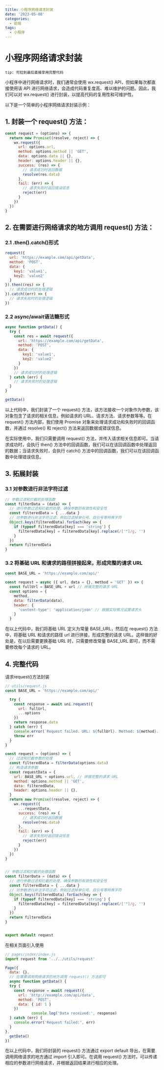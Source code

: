 ```yaml
---
title: 小程序网络请求封装
date: '2023-05-08'
categories:
  - 前端
tags:
  - 小程序
---
```


# 小程序网络请求封装

`tip: 可拉到最后直接享用完整代码`

小程序中进行网络请求时，我们通常会使用 wx.request() API，但如果每次都直接使用该 API 进行网络请求，会造成代码重复度高、难以维护的问题。因此，我们可以对 wx.request() 进行封装，以提高代码的复用性和可维护性。

以下是一个简单的小程序网络请求封装示例：

## 1. 封装一个 request() 方法：

```javascript
const request = (options) => {
  return new Promise((resolve, reject) => {
    wx.request({
      url: options.url,
      method: options.method || 'GET',
      data: options.data || {},
      header: options.header || {},
      success: (res) => {
        // 请求成功时返回数据
        resolve(res.data)
      },
      fail: (err) => {
        // 请求失败时返回错误信息
        reject(err)
      }
    })
  })
}

```



## 2. 在需要进行网络请求的地方调用 request() 方法：

### 2.1 .then().catch()形式

```javascript
request({
  url: 'https://example.com/api/getData',
  method: 'POST',
  data: {
    key1: 'value1',
    key2: 'value2'
  }
}).then((res) => {
  // 请求成功时的处理逻辑
}).catch((err) => {
  // 请求失败时的处理逻辑
})

```

### 	2.2 async/await语法糖形式

```JavaScript
async function getData() {
  try {
    const res = await request({
      url: 'https://example.com/api/getData',
      method: 'POST',
      data: {
        key1: 'value1',
        key2: 'value2'
      }
    })
    // 请求成功时的处理逻辑
  } catch (err) {
    // 请求失败时的处理逻辑
  }
}

getData()
```



以上代码中，我们封装了一个 request() 方法，该方法接收一个对象作为参数，该对象包含了请求的相关信息，例如请求的 URL、请求方法、请求参数等等。在 request() 方法内部，我们使用 Promise 对象来处理请求成功和失败时的回调函数，并通过 resolve() 和 reject() 方法来返回数据或错误信息。

在实际使用中，我们只需要调用 request() 方法，并传入请求相关信息即可。当请求成功时，会执行 then() 方法中的回调函数，我们可以在该回调函数中处理返回的数据；当请求失败时，会执行 catch() 方法中的回调函数，我们可以在该回调函数中处理错误信息。



## 3. 拓展封装

### 3.1 对参数进行非法字符过滤

```javascript
// 参数过滤和拦截的处理函数
const filterData = (data) => {
  // 进行参数过滤和拦截的处理，确保参数的有效性和安全性
  const filteredData = { ...data }
  // 对参数进行非法字符过滤，例如过滤掉单引号、双引号等特殊字符
  Object.keys(filteredData).forEach(key => {
    if (typeof filteredData[key] === 'string') {
      filteredData[key] = filteredData[key].replace(/['"]/g, '')
    }
  })
  return filteredData
}
```

### 3.2 将基础 URL 和请求的路径拼接起来，形成完整的请求 URL

```javascript
const BASE_URL = 'https://example.com/api/'

const request = async ({ url, data = {}, method = 'GET' }) => {
  const fullUrl = BASE_URL + url // 拼接完整的请求 URL
  const options = {
    method,
    data: filterData(data),
    header: {
      'content-type': 'application/json' // 根据实际情况设置请求头
    }
  }
  ```

在以上代码中，我们将基础 URL 定义为常量 BASE_URL，然后在 request() 方法中，将基础 URL 和请求的路径 url 进行拼接，形成完整的请求 URL。这样做的好处是，在以后需要更换基础 URL 时，只需要修改常量 BASE_URL 即可，而不需要修改每个请求的 URL。

## 4. 完整代码

请求request()方法封装

```javascript
// utils/request.js
const BASE_URL = 'https://example.com/api/'

  try {
    const response = await uni.request({
      url: fullUrl,
      ...options
    })
    return response.data
  } catch (err) {
    console.error(`Request failed. URL: ${fullUrl}. Method: ${method}. Error: `, err)
    throw err
  }
}

const request = (options) => {
  // 过滤和拦截参数的处理
  const filteredData = filterData(options.data)
  // 构造请求参数
  const requestData = {
    url: BASE_URL + options.url, // 拼接完整的请求 URL
    method: options.method || 'GET',
    data: filteredData,
    header: options.header || {},
  }
  return new Promise((resolve, reject) => {
    wx.request({
      ...requestData,
      success: (res) => {
        // 请求成功时返回数据
        resolve(res.data)
      },
      fail: (err) => {
        // 请求失败时返回错误信息
        reject(err)
      }
    })
  })
}


// 参数过滤和拦截的处理函数
const filterData = (data) => {
  // 进行参数过滤和拦截的处理，确保参数的有效性和安全性
  const filteredData = { ...data }
  // 对参数进行非法字符过滤，例如过滤掉单引号、双引号等特殊字符
  Object.keys(filteredData).forEach(key => {
    if (typeof filteredData[key] === 'string') {
      filteredData[key] = filteredData[key].replace(/['"]/g, '')
    }
  })
  return filteredData
}


export default request

```

在相关页面引入使用

```javascript
// pages/index/index.js
import request from '../../utils/request'

Page({
  data: {},
  // 在需要调用网络请求的地方调用 request() 方法即可
  async function getData() {
  try {
    const response = await request({
      url: 'http://example.com/api/data',
      method: 'POST',
      data: { id: 1 }
    })
            console.log('Data received:', response)
  } catch (err) {
    console.error('Request failed:', err)
  }
},
  getData()
})
```


在以上代码中，我们将封装的 request() 方法通过 export default 导出，在需要调用网络请求的地方通过 import 引入即可。在调用 request() 方法时，可以传递相应的参数进行网络请求，并根据返回结果进行相应的处理。